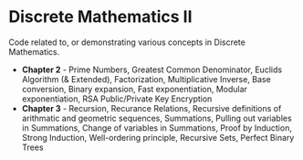 # Discrete Mathematics II

Code related to, or demonstrating various concepts in Discrete Mathematics.

- **Chapter 2** - Prime Numbers, Greatest Common Denominator, Euclids Algorithm (& Extended), Factorization, Multiplicative Inverse, Base conversion, Binary expansion, Fast exponentiation, Modular exponentiation, RSA Public/Private Key Encryption
- **Chapter 3** - Recursion, Recurance Relations, Recursive definitions of arithmatic and geometric sequences, Summations, Pulling out variables in Summations, Change of variables in Summations, Proof by Induction, Strong Induction, Well-ordering principle, Recursive Sets, Perfect Binary Trees
